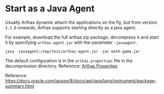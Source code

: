 Start as a Java Agent
====

Usually Arthas dynamic attach the applications on the fly, but from version `3.2.0` onwards, Arthas supports starting directly as a java agent.

For example, download the full arthas zip package, decompress it and start it by specifying `arthas-agent.jar` with the parameter `-javaagent`.

````
java -javaagent:/tmp/test/arthas-agent.jar -jar math-game.jar
````

The default configuration is in the `arthas.properties` file in the decompression directory. Reference: [Arthas Properties](arthas-properties.md)

Reference: https://docs.oracle.com/javase/8/docs/api/java/lang/instrument/package-summary.html
